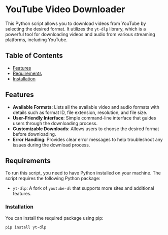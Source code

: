 # YouTube Video Downloader

This Python script allows you to download videos from YouTube by selecting the desired format. It utilizes the `yt-dlp` library, which is a powerful tool for downloading videos and audio from various streaming platforms, including YouTube.

## Table of Contents

- [Features](#features)
- [Requirements](#requirements)
- [Installation](#installation)

## Features

- **Available Formats**: Lists all the available video and audio formats with details such as format ID, file extension, resolution, and file size.
- **User-Friendly Interface**: Simple command-line interface that guides users through the downloading process.
- **Customizable Downloads**: Allows users to choose the desired format before downloading.
- **Error Handling**: Provides clear error messages to help troubleshoot any issues during the download process.

## Requirements

To run this script, you need to have Python installed on your machine. The script requires the following Python package:

- `yt-dlp`: A fork of `youtube-dl` that supports more sites and additional features.

### Installation

You can install the required package using pip:

```bash
pip install yt-dlp
